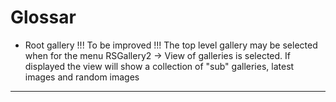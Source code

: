 

# Glossar

* Root gallery
!!! To be improved !!!
The top level gallery may be selected when for the menu  RSGallery2 -> View of galleries is selected. If displayed the view will show a collection of "sub" galleries, latest images and random images

---


